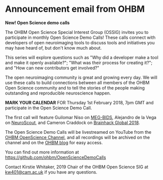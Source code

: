 # Announcement email from OHBM

**New! Open Science demo calls**

The OHBM Open Science Special Interest Group (OSSIG) invites you to participate in monthly Open Science Demo Calls!  These calls connect with developers of open neuroimaging tools to discuss tools and initiatives you may have heard of, but don't know much about.

This series will explore questions such as "Why did a developer make a tool and make it openly available?"; "What was their process for creating it?"; and "How can new contributors get involved?"

The open neuroimaging community is great and growing every day. We will use these calls to build connections between all members of the OHBM Open Science community and to tell the stories of the people making outstanding and reproducible neuroscience happen.

**MARK YOUR CALENDAR** FOR Thursday 1st February 2018, 7pm GMT and participate in the Open Science Demo Call.

The first call will feature Guilomar Niso on [MEG-BIDS](https://www.biorxiv.org/content/early/2017/08/08/172684), Alejandro de la Vega on [NeuroScout](https://github.com/PsychoinformaticsLab/neuroscout), and Cameron Craddock on [Brainhack Global 2018](http://www.brainhack.org/).

The Open Science Demo Calls will be livestreamed on YouTube from the [OHBM OpenScience Channel](https://www.youtube.com/channel/UChvSitFvqGDeA1y7MJs4CGQ), and all recordings will be archived on the channel and on the [OHBM blog](https://www.ohbmbrainmappingblog.com/) for easy access.

You can find out more information at https://github.com/ohbm/OpenScienceDemoCalls

Contact Kirstie Whitaker, 2019 Chair of the OHBM Open Science SIG at kw401@cam.ac.uk if you have any questions.
